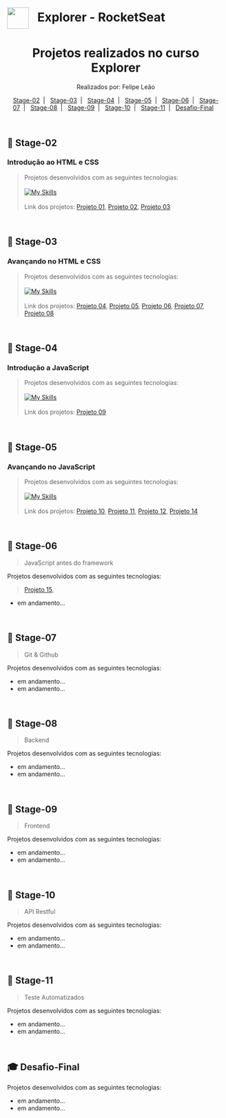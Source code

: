   # <img src="https://imgur.com/X4HdxWx.png"  width="50px" align="center" alt=""> &nbsp; Explorer - RocketSeat

  <h1 align="center"> Projetos realizados no curso Explorer </h1>
  <p align="center">
  Realizados por: Felipe Leão
  </p>

  <p align="center">
    <a href="#-Stage-02">Stage-02</a>&nbsp;&nbsp;|&nbsp;&nbsp;
    <a href="#-Stage-03">Stage-03</a>&nbsp;&nbsp;|&nbsp;&nbsp;
    <a href="#-Stage-04">Stage-04</a>&nbsp;&nbsp;|&nbsp;&nbsp;
    <a href="#-Stage-05">Stage-05</a>&nbsp;&nbsp;|&nbsp;&nbsp;
    <a href="#-Stage-06">Stage-06</a>&nbsp;&nbsp;|&nbsp;&nbsp;
    <a href="#-Stage-07">Stage-07</a>&nbsp;&nbsp;|&nbsp;&nbsp;
    <a href="#-Stage-08">Stage-08</a>&nbsp;&nbsp;|&nbsp;&nbsp;
    <a href="#-Stage-09">Stage-09</a>&nbsp;&nbsp;|&nbsp;&nbsp;
    <a href="#-Stage-10">Stage-10</a>&nbsp;&nbsp;|&nbsp;&nbsp;    
    <a href="#-Stage-11">Stage-11</a>&nbsp;&nbsp;|&nbsp;&nbsp;    
    <a href="#-Desafio-Final">Desafio-Final</a>&nbsp;&nbsp;&nbsp;
  </p>

 
  <br>
   


  ## 🚀 Stage-02  
  ### Introdução ao HTML e CSS

  > Projetos desenvolvidos com as seguintes tecnologias:
  <br><br>[![My Skills](https://skillicons.dev/icons?i=html,css)](https://skillicons.dev)<br><br>
  > Link dos projetos:
  > [Projeto 01](https://github.com/felipepleao/courseProjects-rocketseat/tree/main/projeto01--stg-02),
  > [Projeto 02](https://github.com/felipepleao/courseProjects-rocketseat/tree/main/projeto02--stg-02),
  > [Projeto 03](https://github.com/felipepleao/courseProjects-rocketseat/tree/main/projeto03--stg-02)
  <br>
  
  ## 🚀 Stage-03
  ### Avançando no HTML e CSS

  > Projetos desenvolvidos com as seguintes tecnologias:
  <br><br>[![My Skills](https://skillicons.dev/icons?i=html,css)](https://skillicons.dev)<br><br>
  > Link dos projetos:
  > [Projeto 04](https://github.com/felipepleao/courseProjects-rocketseat/tree/main/projeto04--stg-03),
  > [Projeto 05](https://github.com/felipepleao/courseProjects-rocketseat/tree/main/projeto05--stg-03),
  > [Projeto 06](https://github.com/felipepleao/courseProjects-rocketseat/tree/main/projeto06--stg-03),
  > [Projeto 07](https://github.com/felipepleao/courseProjects-rocketseat/tree/main/projeto07--stg-03),
  > [Projeto 08](https://github.com/felipepleao/courseProjects-rocketseat/tree/main/projeto08--stg-03)
  <br>
  
  ## 🚀 Stage-04
  ### Introdução a JavaScript

  > Projetos desenvolvidos com as seguintes tecnologias:
  <br><br>[![My Skills](https://skillicons.dev/icons?i=js)](https://skillicons.dev)<br><br>
  > Link dos projetos:
  > [Projeto 09](https://github.com/felipepleao/courseProjects-rocketseat/tree/main/projeto09--stg-04)
  <br>
  
  ## 🚀 Stage-05
  ### Avançando no JavaScript

  > Projetos desenvolvidos com as seguintes tecnologias:
  <br><br>[![My Skills](https://skillicons.dev/icons?i=js,html,css)](https://skillicons.dev)<br><br>
  > Link dos projetos:
  > [Projeto 10](https://github.com/felipepleao/courseProjects-rocketseat/tree/main/projeto10--stg-05),
  > [Projeto 11](https://github.com/felipepleao/courseProjects-rocketseat/tree/main/projeto11--stg-05),
  > [Projeto 12](https://github.com/felipepleao/courseProjects-rocketseat/tree/main/projeto12--stg-05),
  > [Projeto 14](https://github.com/felipepleao/courseProjects-rocketseat/tree/main/projeto14--stg-05)
  <br>
  
  ## 🚀 Stage-06
  > JavaScript antes do framework

  Projetos desenvolvidos com as seguintes tecnologias:

  > [Projeto 15](https://github.com/felipepleao/courseProjects-rocketseat/tree/main/projeto15--stg-06),
  - em andamento...
  <br>
  
  ## 🚀 Stage-07
  > Git & Github

  Projetos desenvolvidos com as seguintes tecnologias:

  - em andamento...
  - em andamento...
  <br>
  
  ## 🚀 Stage-08
  > Backend

  Projetos desenvolvidos com as seguintes tecnologias:

  - em andamento...
  - em andamento...
  <br> 
  
  ## 🚀 Stage-09
  > Frontend

  Projetos desenvolvidos com as seguintes tecnologias:

  - em andamento...
  - em andamento...
  <br>
  
  ## 🚀 Stage-10
  > API Restful

  Projetos desenvolvidos com as seguintes tecnologias:

  - em andamento...
  - em andamento...
  <br> 
  
  ## 🚀 Stage-11
  > Teste Automatizados

  Projetos desenvolvidos com as seguintes tecnologias:

  - em andamento...
  - em andamento...
  <br>
  
  ## 🎓 Desafio-Final

  Projetos desenvolvidos com as seguintes tecnologias:

  - em andamento...
  - em andamento...
